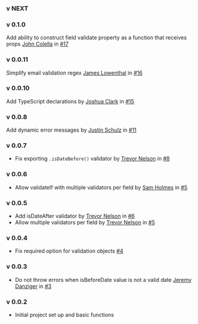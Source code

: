 ### v NEXT

### v 0.1.0
Add ability to construct field validate property as a function that receives props [John Colella](https://github.com/jmcolella) in [#17](https://github.com/policygenius/redux-form-validations/pull/17)

### v 0.0.11
Simplify email validation regex [James Lowenthal](https://github.com/JamesAnthonyLow) in [#16](https://github.com/policygenius/redux-form-validations/pull/16)

### v 0.0.10
Add TypeScript declarations by [Joshua Clark](https://github.com/j-clark) in [#15](https://github.com/policygenius/redux-form-validations/pull/15)

### v 0.0.8
Add dynamic error messages by [Justin Schulz](https://github.com/PepperTeasdale) in [#11](https://github.com/policygenius/redux-form-validations/pull/11)

### v 0.0.7
- Fix exporting `.isDateBefore()` validator by [Trevor Nelson](https://github.com/trevornelson) in [#8](https://github.com/policygenius/redux-form-validations/pull/8)

### v 0.0.6
- Allow validateIf with multiple validators per field by [Sam Holmes](https://github.com/samanthavholmes) in [#5](https://github.com/policygenius/redux-form-validations/pull/7)

### v 0.0.5
- Add isDateAfter validator by [Trevor Nelson](https://github.com/trevornelson) in [#6](https://github.com/policygenius/redux-form-validations/pull/6)
- Allow multiple validators per field by [Trevor Nelson](https://github.com/trevornelson) in [#5](https://github.com/policygenius/redux-form-validations/pull/5)

### v 0.0.4
- Fix required option for validation objects [#4](https://github.com/policygenius/redux-form-validations/pull/4)

### v 0.0.3
- Do not throw errors when isBeforeDate value is not a valid date [Jeremy Danziger](https://github.com/jdanz) in [#3](https://github.com/policygenius/redux-form-validations/pull/3)

### v 0.0.2
- Initial project set up and basic functions
